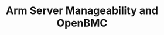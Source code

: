 ---
categories:
- bkk19
description: Arm launched the ServerReady program at TechCon18. In addition to the
  SBSA and SBBR that constitute the ServerReady specifications, Arm Server Advisory
  Committee is also working on the SBMG document that addresses the server manageability.
  This presentation focuses on the updates in this area. It is also a call for action
  to the Linaro community to participate in the development of the SBMG and enhance
  the OpenBMC project as its reference implementation. SBMG is one of the main focus
  areas of development in the ServerReady program for 2019.<br />
image:
  featured: 'true'
  path: /assets/images/featured-images/bkk19/BKK19-109.png
session_attendee_num: '45'
session_id: BKK19-109
session_room: 'Keynote Room (World Ballroom BC) '
session_slot:
  end_time: '2019-04-01 15:25:00'
  start_time: '2019-04-01 15:00:00'
session_speakers:
- speaker_bio: Dong Wei is a Standards Architect and Fellow at Arm. He is responsible
    for the ServerReady certification program and the related SBSA, SBBR, EBBR and
    SBMG standards. He is the Vice President (Chief Executive) of the UEFI Forum,
    co-chair its ACPI Spec Working Group and chair its UEFI Test Working Group. He
    chairs the PCI Firmware Working Group at the PCI SIG. He is also the vice-chair
    of the Software Working Group at the CCIX Consortium. He represents Arm at DMTF
    and OCP. Before joining Arm in 2016, he was a VP and Fellow at HP responsible
    for the system architecture definitions for PA-RISC, Itanium, x86, and RISC-V
    systems, and cofounded the UEFI technology with Intel.
  speaker_company: Arm
  speaker_image: /assets/images/speakers/bkk19/dong-wei.jpg
  speaker_location: ''
  speaker_name: Dong Wei
  speaker_position: Standards Architect and Fellow
  speaker_username: dong.wei1
- speaker_bio: ''
  speaker_company: Arm Ltd
  speaker_image: /assets/images/speakers/placeholder.jpg
  speaker_location: ''
  speaker_name: Dong Wei
  speaker_position: Sr Director and Lead Architect
  speaker_username: dong.wei2
session_track: Data Center
tag: session
tags:
- IoT and Embedded
- Security
title: Arm Server Manageability and OpenBMC
---